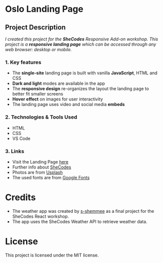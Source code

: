 # Oslo Landing Page

## Project Description

_I created this project for the **SheCodes** Responsive Add-on workshop. This project is a **responsive landing page** which can be accessed through any web browser: desktop or mobile._

### 1. Key features

- The **single-site** landing page is built with vanilla **JavaScript**, HTML and CSS
- **Dark and light** modes are available in the app
- The **responsive design** re-organizes the layout the landing page to better fit smaller screens
- **Hover effect** on images for user interactivity
- The landing page uses video and social media **embeds**

### 2. Technologies & Tools Used

- HTML
- CSS
- VS Code

### 3. Links

- Visit the Landing Page [here](https://norway-travel-project-ekc.netlify.app/)
- Further info about [SheCodes](https://www.shecodes.io/)
- Photos are from [Usplash](https://unsplash.com/)
- The used fonts are from [Google Fonts](https://fonts.google.com/)

# Credits

- The weather app was created by [s-shemmee](https://github.com/s-shemmee) as a final project for the SheCodes React workshop.
- The app uses the SheCodes Weather API to retrieve weather data.

# License

This project is licensed under the MIT license.
